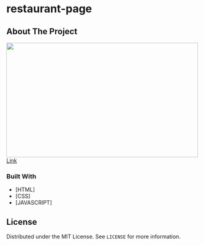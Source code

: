 # restaurant-page

<!-- ABOUT THE PROJECT -->

## About The Project

<a href="https://ahyoung227.github.io/restaurant-page/"><img src="dist/img/pizza-ahyoung.gif" width="500px" height="300px"></a>
<a href="https://ahyoung227.github.io/restaurant-page/"> Link</a>

### Built With

- [HTML]
- [CSS]
- [JAVASCRIPT]

<!-- LICENSE -->

## License

Distributed under the MIT License. See `LICENSE` for more information.
